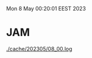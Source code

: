 Mon  8 May 00:20:01 EEST 2023
# JAM
<a href='./cache/202305/08_00.log'>./cache/202305/08_00.log</a>

